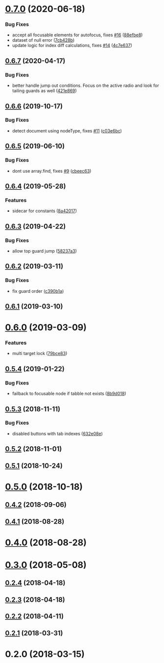 # [0.7.0](https://github.com/theKashey/focus-lock/compare/v0.6.7...v0.7.0) (2020-06-18)


### Bug Fixes

* accept all focusable elements for autofocus, fixes [#16](https://github.com/theKashey/focus-lock/issues/16) ([88efbe8](https://github.com/theKashey/focus-lock/commit/88efbe8))
* dataset of null error ([7cb428b](https://github.com/theKashey/focus-lock/commit/7cb428b))
* update logic for index diff calculations, fixes [#14](https://github.com/theKashey/focus-lock/issues/14) ([4c7e637](https://github.com/theKashey/focus-lock/commit/4c7e637))



## [0.6.7](https://github.com/theKashey/focus-lock/compare/v0.6.6...v0.6.7) (2020-04-17)


### Bug Fixes

* better handle jump out conditions. Focus on the active radio and look for tailing guards as well ([421e869](https://github.com/theKashey/focus-lock/commit/421e869))



## [0.6.6](https://github.com/theKashey/focus-lock/compare/v0.6.5...v0.6.6) (2019-10-17)


### Bug Fixes

* detect document using nodeType, fixes [#11](https://github.com/theKashey/focus-lock/issues/11) ([c03e6bc](https://github.com/theKashey/focus-lock/commit/c03e6bc))



## [0.6.5](https://github.com/theKashey/focus-lock/compare/v0.6.4...v0.6.5) (2019-06-10)


### Bug Fixes

* dont use array.find, fixes [#9](https://github.com/theKashey/focus-lock/issues/9) ([cbeec63](https://github.com/theKashey/focus-lock/commit/cbeec63))



## [0.6.4](https://github.com/theKashey/focus-lock/compare/v0.6.3...v0.6.4) (2019-05-28)


### Features

* sidecar for constants ([8a42017](https://github.com/theKashey/focus-lock/commit/8a42017))



## [0.6.3](https://github.com/theKashey/focus-lock/compare/v0.6.2...v0.6.3) (2019-04-22)


### Bug Fixes

* allow top guard jump ([58237a3](https://github.com/theKashey/focus-lock/commit/58237a3))



## [0.6.2](https://github.com/theKashey/focus-lock/compare/v0.6.1...v0.6.2) (2019-03-11)


### Bug Fixes

* fix guard order ([c390b1a](https://github.com/theKashey/focus-lock/commit/c390b1a))



## [0.6.1](https://github.com/theKashey/focus-lock/compare/v0.6.0...v0.6.1) (2019-03-10)



# [0.6.0](https://github.com/theKashey/focus-lock/compare/v0.5.4...v0.6.0) (2019-03-09)


### Features

* multi target lock ([79bce83](https://github.com/theKashey/focus-lock/commit/79bce83))



## [0.5.4](https://github.com/theKashey/focus-lock/compare/v0.5.3...v0.5.4) (2019-01-22)


### Bug Fixes

* failback to focusable node if tabble not exists ([8b9d018](https://github.com/theKashey/focus-lock/commit/8b9d018))



## [0.5.3](https://github.com/theKashey/focus-lock/compare/v0.5.2...v0.5.3) (2018-11-11)


### Bug Fixes

* disabled buttons with tab indexes ([632e08e](https://github.com/theKashey/focus-lock/commit/632e08e))



## [0.5.2](https://github.com/theKashey/focus-lock/compare/v0.5.1...v0.5.2) (2018-11-01)



## [0.5.1](https://github.com/theKashey/focus-lock/compare/v0.5.0...v0.5.1) (2018-10-24)



# [0.5.0](https://github.com/theKashey/focus-lock/compare/v0.4.2...v0.5.0) (2018-10-18)



## [0.4.2](https://github.com/theKashey/focus-lock/compare/v0.4.1...v0.4.2) (2018-09-06)



## [0.4.1](https://github.com/theKashey/focus-lock/compare/v0.4.0...v0.4.1) (2018-08-28)



# [0.4.0](https://github.com/theKashey/focus-lock/compare/v0.3.0...v0.4.0) (2018-08-28)



# [0.3.0](https://github.com/theKashey/focus-lock/compare/v0.2.4...v0.3.0) (2018-05-08)



## [0.2.4](https://github.com/theKashey/focus-lock/compare/v0.2.3...v0.2.4) (2018-04-18)



## [0.2.3](https://github.com/theKashey/focus-lock/compare/v0.2.2...v0.2.3) (2018-04-18)



## [0.2.2](https://github.com/theKashey/focus-lock/compare/v0.2.1...v0.2.2) (2018-04-11)



## [0.2.1](https://github.com/theKashey/focus-lock/compare/v0.2.0...v0.2.1) (2018-03-31)



# 0.2.0 (2018-03-15)



